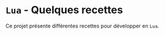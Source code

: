 `Lua` - Quelques recettes
=========================

Ce projet présente différentes recettes pour développer en `Lua`.

